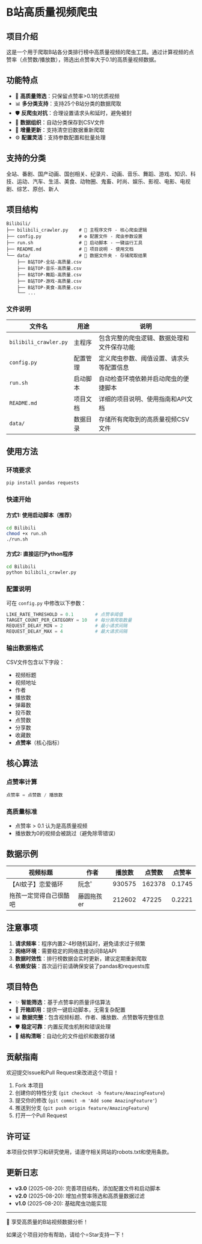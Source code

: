 # B站高质量视频爬虫

## 项目介绍

这是一个用于爬取B站各分类排行榜中高质量视频的爬虫工具。通过计算视频的点赞率（点赞数/播放数），筛选出点赞率大于0.1的高质量视频数据。

## 功能特点

- 🎯 **高质量筛选**：只保留点赞率>0.1的优质视频
- 📊 **多分类支持**：支持25个B站分类的数据爬取
- 🛡️ **反爬虫对抗**：合理设置请求头和延时，避免被封
- 📁 **数据组织**：自动分类保存到CSV文件
- 🔄 **增量更新**：支持清空旧数据重新爬取
- ⚙️ **配置灵活**：支持参数配置和批量处理

## 支持的分类

全站、番剧、国产动画、国创相关、纪录片、动画、音乐、舞蹈、游戏、知识、科技、运动、汽车、生活、美食、动物圈、鬼畜、时尚、娱乐、影视、电影、电视剧、综艺、原创、新人

## 项目结构

```
Bilibili/
├── bilibili_crawler.py    # 🚀 主程序文件 - 核心爬虫逻辑
├── config.py              # ⚙️ 配置文件 - 爬虫参数设置
├── run.sh                 # 🔧 启动脚本 - 一键运行工具
├── README.md              # 📖 项目说明 - 使用文档
└── data/                  # 📁 数据文件夹 - 存储爬取结果
    ├── B站TOP-全站-高质量.csv
    ├── B站TOP-音乐-高质量.csv
    ├── B站TOP-舞蹈-高质量.csv
    ├── B站TOP-游戏-高质量.csv
    ├── B站TOP-美食-高质量.csv
    └── ...
```

### 文件说明

| 文件名 | 用途 | 说明 |
|--------|------|------|
| `bilibili_crawler.py` | 主程序 | 包含完整的爬虫逻辑、数据处理和文件保存功能 |
| `config.py` | 配置管理 | 定义爬虫参数、阈值设置、请求头等配置信息 |
| `run.sh` | 启动脚本 | 自动检查环境依赖并启动爬虫的便捷脚本 |
| `README.md` | 项目文档 | 详细的项目说明、使用指南和API文档 |
| `data/` | 数据目录 | 存储所有爬取到的高质量视频CSV文件 |

## 使用方法

### 环境要求

```bash
pip install pandas requests
```

### 快速开始

#### 方式1: 使用启动脚本（推荐）
```bash
cd Bilibili
chmod +x run.sh
./run.sh
```

#### 方式2: 直接运行Python程序
```bash
cd Bilibili
python bilibili_crawler.py
```

### 配置说明

可在 `config.py` 中修改以下参数：

```python
LIKE_RATE_THRESHOLD = 0.1        # 点赞率阈值
TARGET_COUNT_PER_CATEGORY = 10   # 每分类爬取数量
REQUEST_DELAY_MIN = 2            # 最小请求间隔
REQUEST_DELAY_MAX = 4            # 最大请求间隔
```

### 输出数据格式

CSV文件包含以下字段：
- 视频标题
- 视频地址
- 作者
- 播放数
- 弹幕数
- 投币数
- 点赞数
- 分享数
- 收藏数
- **点赞率**（核心指标）

## 核心算法

### 点赞率计算
```python
点赞率 = 点赞数 / 播放数
```

### 高质量标准
- 点赞率 > 0.1 认为是高质量视频
- 播放数为0的视频会被跳过（避免除零错误）

## 数据示例

| 视频标题 | 作者 | 播放数 | 点赞数 | 点赞率 |
|---------|------|--------|--------|--------|
| 【AI蚊子】恋爱循环 | 阮念゜ | 930575 | 162378 | 0.1745 |
| 拖孩一定觉得自己很酷吧 | 藤圆拖孩er | 212602 | 47225 | 0.2221 |

## 注意事项

1. **请求频率**：程序内置2-4秒随机延时，避免请求过于频繁
2. **网络环境**：需要稳定的网络连接访问B站API
3. **数据时效性**：排行榜数据会实时更新，建议定期重新爬取
4. **依赖安装**：首次运行前请确保安装了pandas和requests库

## 项目特色

- ✨ **智能筛选**：基于点赞率的质量评估算法
- 🔧 **开箱即用**：提供一键启动脚本，无需复杂配置
- 📊 **数据完整**：包含视频标题、作者、播放数、点赞数等完整信息
- 🛡️ **稳定可靠**：内置反爬虫机制和错误处理
- 📁 **结构清晰**：自动化的文件组织和数据存储

## 贡献指南

欢迎提交Issue和Pull Request来改进这个项目！

1. Fork 本项目
2. 创建你的特性分支 (`git checkout -b feature/AmazingFeature`)
3. 提交你的修改 (`git commit -m 'Add some AmazingFeature'`)
4. 推送到分支 (`git push origin feature/AmazingFeature`)
5. 打开一个Pull Request

## 许可证

本项目仅供学习和研究使用，请遵守相关网站的robots.txt和使用条款。

## 更新日志

- **v3.0** (2025-08-20): 完善项目结构，添加配置文件和启动脚本
- **v2.0** (2025-08-20): 增加点赞率筛选和高质量数据过滤
- **v1.0** (2025-08-20): 基础爬虫功能实现

---

🎉 享受高质量的B站视频数据分析！

如果这个项目对你有帮助，请给个⭐Star支持一下！
